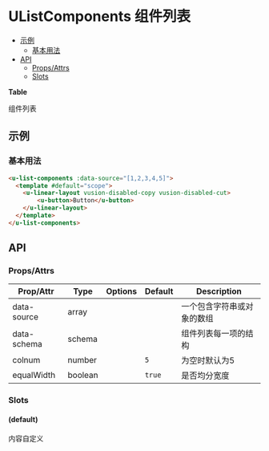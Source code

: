<!-- 该 README.md 根据 api.yaml 和 docs/*.md 自动生成，为了方便在 GitHub 和 NPM 上查阅。如需修改，请查看源文件 -->

# UListComponents 组件列表

- [示例](#示例)
    - [基本用法](#基本用法)
- [API]()
    - [Props/Attrs](#propsattrs)
    - [Slots](#slots)

**Table**

组件列表

## 示例
### 基本用法

``` html
<u-list-components :data-source="[1,2,3,4,5]">
  <template #default="scope">
    <u-linear-layout vusion-disabled-copy vusion-disabled-cut>
        <u-button>Button</u-button>
    </u-linear-layout>
  </template>
</u-list-components>
```

## API
### Props/Attrs

| Prop/Attr | Type | Options | Default | Description |
| --------- | ---- | ------- | ------- | ----------- |
| data-source | array |  |  | 一个包含字符串或对象的数组 |
| data-schema | schema |  |  | 组件列表每一项的结构 |
| colnum | number |  | `5` | 为空时默认为5 |
| equalWidth | boolean |  | `true` | 是否均分宽度 |

### Slots

#### (default)

内容自定义

